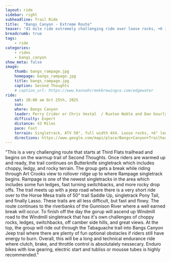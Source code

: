 ```yaml
---
layout: ride
sidebar: right
subheadline: Trail Ride
title:  "Bangs Canyon - Extreme Route"
teaser: "43 mile ride extremely challenging ride over loose rocks, +6 inch ledges, exposure next to obstacles, sand, trees"
breadcrumb: true
tags:
    - ride
categories:
    - rides
    - bangs_canyon
show_meta: false    
image:
    thumb: bangs_rampage.jpg
    homepage: bangs_rampage.jpg
    title: bangs_rampage.jpg
    caption: Second Thoughts
    # caption_url: https://www.kannahcreekbrewingco.com/edgewater
ride:
    sat: 10:00 am Oct 25th, 2025
    sun: 
    where: Bangs Canyon
    leader: Perry Crider or Chris Vestal  / Ruxton Noble and Dan Gourly
    difficulty: Expert
    distance: 43 Miles
    pace: Fast
    terrain: Singletrack, ATV 50", full width 4X4. Loose rocks, +6" ledges, exposure next to obstacles, sand, trees.
    directions: https://www.google.com/maps/place/Bangs+Canyon+Trailhead+(Mica+Mine)/@39.000581,-108.6063045,346m/data=!3m1!1e3!4m6!3m5!1s0x87471acd5672f0a9:0xe3c22c332cd7614f!8m2!3d38.9887574!4d-108.6171538!16s%2Fg%2F11b7hm_319?entry=tts&g_ep=EgoyMDI0MDgyMS4wKgBIAVAD
---
```

"This is a very challenging route that starts at Third Flats trailhead and begins on the warmup trail of Second Thoughts. Once riders are warmed up and ready, the trail continues on Butterknife singletrack which includes choppy, ledgy, and rocky terrain. The group gets a break while riding through Art Crooks view to rollover ridge up to where Rampage singletrack begins. Rampage is one of the newest singletracks in the area which includes some fun ledges, fast turning switchbacks, and more rocky drop offs. The trail meets up with a jeep road where there is a very short ride over to the Horse Mesa trails of 50" trail Saddle Up, singletrack Pony Tail, and finally Lasso. These trails are all less difficult, but fast and flowy. The route continues to the riverbanks of the Gunnison River where a well earned break will occur. To finish off the day the gorup will ascend up Windmill road to the Windmill singletrack that has it's own challenges of choppy rocks, ledges, switchbacks, off camber side hills, and great views. At the top, the group will ride out through the Tabaguache trail into Bangs Canyon Jeep trail where there are plenty of fun optional obstacles if riders still have energy to burn. Overall, this will be a long and technical endurance ride where clutch, brake, and throttle control is absolutalely nessecary. Enduro bikes with low gearing, electric start and tubliss or mousse tubes is highly recommended."